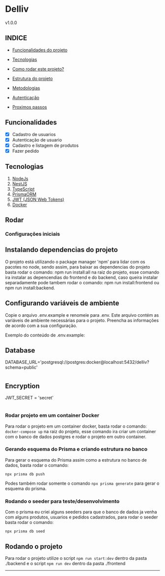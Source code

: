 
# Delliv


v1.0.0



## INDICE 

- <a href="#funcionalidades">Funcionalidades do projeto</a>

- <a href="#tecnologias">Tecnologias</a>

- <a href="#rodar">Como rodar este projeto?</a>

- <a href="#estrutura">Estrutura do projeto </a>

- <a href="#metodologias">Metodologias </a>

- <a href="#autenticacao">Autenticação</a>

- <a href="#terminar">Proximos passos</a>

## Funcionalidades

- [x] Cadastro de usuarios
- [x] Autenticação de usuario
- [x] Cadastro e listagem de produtos
- [x] Fazer pedido

## Tecnologias 
 
1. [NodeJs](https://nodejs.org/en)
2. [NestJS](https://nestjs.com/)
3. [TypeScript](https://www.typescriptlang.org/)
4. [PrismaORM](https://www.prisma.io/)
5. [JWT (JSON Web Tokens)](https://jwt.io/)
6. [Docker](https://www.docker.com)


## Rodar

### Configurações iniciais

## Instalando dependencias do projeto



O projeto está utilizando o package manager 'npm' para lidar com os pacotes no node, sendo assim, para baixar as dependencias do projeto basta rodar o comando: npm run install:all na raiz do projeto, esse comando ira instalar as depencendias do frontend e do backend, caso queira instalar separadamente pode tambem rodar o comando: npm run install:frontend ou npm run install:backend.

## Configurando variáveis de ambiente

Copie o arquivo .env.example e renomeie para .env. Este arquivo contém as variáveis de ambiente necessárias para o projeto. Preencha as informações de acordo com a sua configuração.

Exemplo do conteúdo de .env.example:



## Database
DATABASE_URL='postgresql://postgres:docker@localhost:5432/delliv?schema=public'

#

## Encryption
JWT_SECRET = 'secret'
#


### Rodar projeto em um container Docker

Para rodar o projeto em um container docker, basta rodar o comando: `docker-compose up` na raiz do projeto, esse comando ira criar um container com o banco de dados postgres e rodar o projeto em outro container.


### Gerando esquema do Prisma e criando estrutura no banco

Para gerar o esquema do Prisma assim como a estrutura no banco de dados, basta rodar o comando:

`npx prisma db push`


Podes também rodar somente o comando `npx prisma generate` para gerar o esquema do prisma.

### Rodando o seeder para teste/desenvolvimento

Com o prisma eu criei alguns seeders para que o banco de dados ja venha com alguns produtos, usuarios e pedidos cadastrados, para rodar o seeder basta rodar o comando:

`npx prisma db seed`

## Rodando o projeto

Para rodar o projeto utilize o script `npm run start:dev` dentro da pasta ./backend e o script `npm run dev` dentro da pasta ./frontend

---

 

